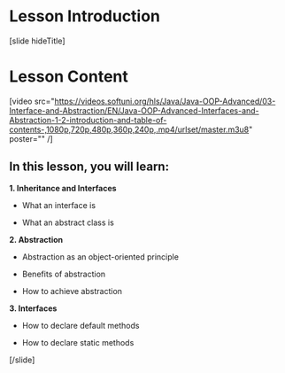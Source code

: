 # Lesson Introduction

[slide hideTitle]

# Lesson Content

[video src="https://videos.softuni.org/hls/Java/Java-OOP-Advanced/03-Interface-and-Abstraction/EN/Java-OOP-Advanced-Interfaces-and-Abstraction-1-2-introduction-and-table-of-contents-,1080p,720p,480p,360p,240p,.mp4/urlset/master.m3u8" poster="" /]

## In this lesson, you will learn:

**1. Inheritance and Interfaces**

- What an interface is

- What an abstract class is

**2. Abstraction**

- Abstraction as an object-oriented principle

- Benefits of abstraction

- How to achieve abstraction

**3. Interfaces**

- How to declare default methods

- How to declare static methods
    
[/slide]
